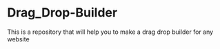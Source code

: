 # Drag_Drop-Builder
This is a repository that will help you to make a drag drop builder for any website
